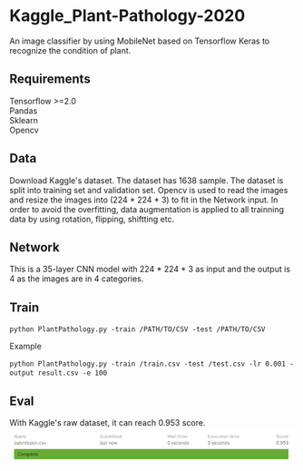 # Kaggle_Plant-Pathology-2020
An image classifier by using MobileNet based on Tensorflow Keras to recognize the condition of plant.




## Requirements
Tensorflow >=2.0            
Pandas            
Sklearn            
Opencv              

## Data       
Download Kaggle's dataset. The dataset has 1638 sample. The dataset is split into training set and validation set. Opencv is used to read the images and resize the images into (224 * 224 * 3) to fit in the Network input. In order to avoid the overfitting, data augmentation is applied to all trainning data by using rotation, flipping, shiftting etc.

## Network
This is a 35-layer CNN model with 224 * 224 * 3 as input and the output is 4 as the images are in 4 categories. 

## Train
```
python PlantPathology.py -train /PATH/TO/CSV -test /PATH/TO/CSV
```             
Example
```
python PlantPathology.py -train /train.csv -test /test.csv -lr 0.001 -output result.csv -e 100
```



## Eval
With Kaggle's raw dataset, it can reach 0.953 score.
![Image](https://github.com/Yunying-Chen/Kaggle_Plant-Pathology-2020/blob/master/IMG/score.png)
